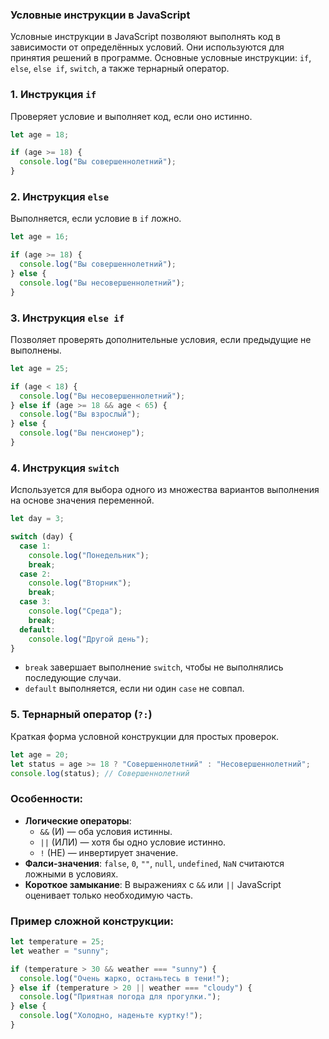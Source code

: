 ### Условные инструкции в JavaScript

Условные инструкции в JavaScript позволяют выполнять код в зависимости от определённых условий. Они используются для принятия решений в программе. Основные условные инструкции: `if`, `else`, `else if`, `switch`, а также тернарный оператор.

### 1. **Инструкция `if`**
Проверяет условие и выполняет код, если оно истинно.

```javascript
let age = 18;

if (age >= 18) {
  console.log("Вы совершеннолетний");
}
```

### 2. **Инструкция `else`**
Выполняется, если условие в `if` ложно.

```javascript
let age = 16;

if (age >= 18) {
  console.log("Вы совершеннолетний");
} else {
  console.log("Вы несовершеннолетний");
}
```

### 3. **Инструкция `else if`**
Позволяет проверять дополнительные условия, если предыдущие не выполнены.

```javascript
let age = 25;

if (age < 18) {
  console.log("Вы несовершеннолетний");
} else if (age >= 18 && age < 65) {
  console.log("Вы взрослый");
} else {
  console.log("Вы пенсионер");
}
```

### 4. **Инструкция `switch`**
Используется для выбора одного из множества вариантов выполнения на основе значения переменной.

```javascript
let day = 3;

switch (day) {
  case 1:
    console.log("Понедельник");
    break;
  case 2:
    console.log("Вторник");
    break;
  case 3:
    console.log("Среда");
    break;
  default:
    console.log("Другой день");
}
```
- `break` завершает выполнение `switch`, чтобы не выполнялись последующие случаи.
- `default` выполняется, если ни один `case` не совпал.

### 5. **Тернарный оператор (`?:`)**
Краткая форма условной конструкции для простых проверок.

```javascript
let age = 20;
let status = age >= 18 ? "Совершеннолетний" : "Несовершеннолетний";
console.log(status); // Совершеннолетний
```

### Особенности:
- **Логические операторы**:
  - `&&` (И) — оба условия истинны.
  - `||` (ИЛИ) — хотя бы одно условие истинно.
  - `!` (НЕ) — инвертирует значение.
- **Фалси-значения**: `false`, `0`, `""`, `null`, `undefined`, `NaN` считаются ложными в условиях.
- **Короткое замыкание**: В выражениях с `&&` или `||` JavaScript оценивает только необходимую часть.

### Пример сложной конструкции:
```javascript
let temperature = 25;
let weather = "sunny";

if (temperature > 30 && weather === "sunny") {
  console.log("Очень жарко, останьтесь в тени!");
} else if (temperature > 20 || weather === "cloudy") {
  console.log("Приятная погода для прогулки.");
} else {
  console.log("Холодно, наденьте куртку!");
}
```